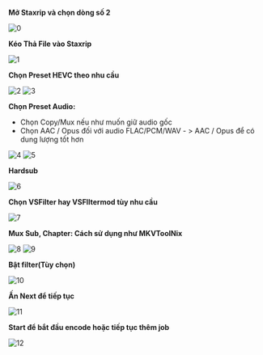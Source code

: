 __Mở Staxrip và chọn dòng số 2__

![0](https://github.com/tuilakhanh/TPN-Fansub-Download-Link/blob/master/Staxrip/Screenshot_0.png?raw=true)

__Kéo Thả File vào Staxrip__

![1](https://github.com/tuilakhanh/TPN-Fansub-Download-Link/blob/master/Staxrip/Screenshot_1.png?raw=true)

__Chọn Preset HEVC theo nhu cầu__

![2](https://github.com/tuilakhanh/TPN-Fansub-Download-Link/blob/master/Staxrip/Screenshot_2.png?raw=true)
![3](https://github.com/tuilakhanh/TPN-Fansub-Download-Link/blob/master/Staxrip/Screenshot_3.png?raw=true)

__Chọn Preset Audio:__
- Chọn Copy/Mux nếu như muốn giữ audio gốc
- Chọn AAC / Opus đối với audio FLAC/PCM/WAV - > AAC / Opus để có dung lượng tốt hơn

![4](https://github.com/tuilakhanh/TPN-Fansub-Download-Link/blob/master/Staxrip/Screenshot_4.png?raw=true)
![5](https://github.com/tuilakhanh/TPN-Fansub-Download-Link/blob/master/Staxrip/Screenshot_5.png?raw=true)

__Hardsub__

![6](https://github.com/tuilakhanh/TPN-Fansub-Download-Link/blob/master/Staxrip/Screenshot_6.png?raw=true)

__Chọn VSFilter hay VSFIltermod tùy nhu cầu__

![7](https://github.com/tuilakhanh/TPN-Fansub-Download-Link/blob/master/Staxrip/Screenshot_7.png?raw=true)

__Mux Sub, Chapter: Cách sử dụng như MKVToolNix__

![8](https://github.com/tuilakhanh/TPN-Fansub-Download-Link/blob/master/Staxrip/Screenshot_8.png?raw=true)
![9](https://github.com/tuilakhanh/TPN-Fansub-Download-Link/blob/master/Staxrip/Screenshot_9.png?raw=true)


__Bật filter(Tùy chọn)__

![10](https://github.com/tuilakhanh/TPN-Fansub-Download-Link/blob/master/Staxrip/Screenshot_10.png?raw=true)

__Ấn Next để tiếp tục__

![11](https://github.com/tuilakhanh/TPN-Fansub-Download-Link/blob/master/Staxrip/Screenshot_11.png?raw=true)

__Start để bắt đầu encode hoặc tiếp tục thêm job__

![12](https://github.com/tuilakhanh/TPN-Fansub-Download-Link/blob/master/Staxrip/Screenshot_12.png?raw=true)